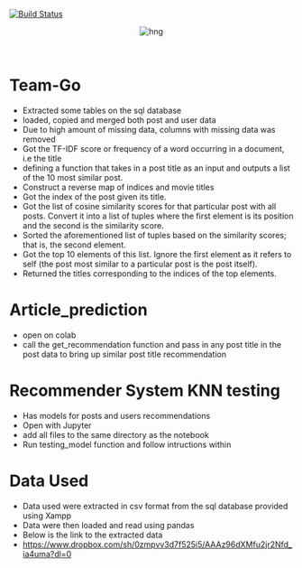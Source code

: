 [![Build Status](https://travis-ci.org/timolinn/hng.tech.svg?branch=master)](https://travis-ci.org/timolinn/hng.tech)

<div align="center">

![hng](https://res.cloudinary.com/iambeejayayo/image/upload/v1554240066/brand-logo.png)

<br>

</div>

# Team-Go
- Extracted some tables on the sql database
- loaded, copied and merged both post and user data
- Due to high amount of missing data, columns with missing data was removed
- Got the TF-IDF score or frequency of a word occurring in a document, i.e the title
- defining a function that takes in a post title as an input and outputs a list of the 10 most similar post.
- Construct a reverse map of indices and movie titles
- Got the index of the post given its title.
- Got the list of cosine similarity scores for that particular post with all posts. Convert it into a list of tuples where the first element is its position and the second is the similarity score.
- Sorted the aforementioned list of tuples based on the similarity scores; that is, the second element.
- Got the top 10 elements of this list. Ignore the first element as it refers to self (the post most similar to a particular post is the  post itself).
- Returned the titles corresponding to the indices of the top elements.
# Article_prediction 

- open on colab
- call the get_recommendation function and pass in any post title in the post data to bring up similar post title recommendation

# Recommender System KNN testing
- Has models for posts and users recommendations
- Open with Jupyter 
- add all files to the same directory as the notebook
- Run testing_model function and follow intructions within

# Data Used
- Data used were extracted in csv format from the sql database provided using Xampp
- Data were then loaded and read using pandas
- Below is the link to the extracted data 
- https://www.dropbox.com/sh/0zmpvv3d7f525i5/AAAz96dXMfu2jr2Nfd_ia4uma?dl=0
